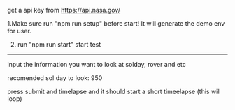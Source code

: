 get a api key from https://api.nasa.gov/ 

1.Make sure run "npm run setup" before start! It will generate the demo env for user.

2. run "npm run start" start test
------------------------------------------------------------------------

input the information you want to look at solday, rover and etc

recomended sol day to look: 950

press submit and timelapse and it should start a short timeelapse (this will loop)
